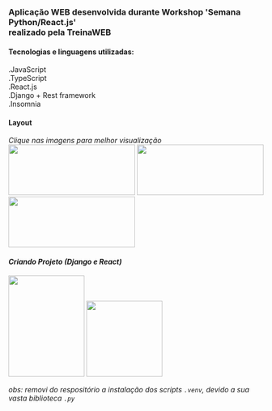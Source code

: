 <h3>Aplicação WEB desenvolvida durante Workshop 'Semana Python/React.js'<br>realizado pela TreinaWEB</h3>

<h4>Tecnologias e linguagens utilizadas:</h4>
.JavaScript<br>
.TypeScript<br>
.React.js<br>
.Django + Rest framework<br>
.Insomnia<br>

<h4>Layout</h4>
<i>Clique nas imagens para melhor visualização
<div>
  <img src='https://user-images.githubusercontent.com/101815909/195158534-3f0b8410-c0a8-4a25-a9a4-402e430d868c.jpg' height=100px width=250px>
  <img src='https://user-images.githubusercontent.com/101815909/195158554-f413a551-215c-4edf-90f5-344f867a3421.jpg' height=100px width=250px>
  <img src='https://user-images.githubusercontent.com/101815909/195158555-117ea3cc-5a1a-4e48-8aed-9cddb9ddb83d.jpg' height=100px width=250px>
</div>

<h4>Criando Projeto (Django e React)</h4>
<div>
  <img src='https://user-images.githubusercontent.com/101815909/195160960-16f1d5b0-1b3a-4ebc-9e86-98255000648e.jpg' height=200px width=150px>
  <img src='https://user-images.githubusercontent.com/101815909/195161973-8911a6ed-3674-4dfa-bfab-c784cac2dba7.jpg' heigth=100px width=150px>
</div>

<i>obs: removi do respositório a instalação dos scripts `.venv`, devido a sua vasta biblioteca `.py`
